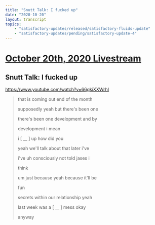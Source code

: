 ```yaml
---
title: "Snutt Talk: I fucked up"
date: "2020-10-20"
layout: transcript
topics:
    - "satisfactory-updates/released/satisfactory-fluids-update"
    - "satisfactory-updates/pending/satisfactory-update-4"
---
```

# [October 20th, 2020 Livestream](../2020-10-20.md)
## Snutt Talk: I fucked up
https://www.youtube.com/watch?v=66gkiXXWrhI
> that is coming out end of the month
> 
> supposedly yeah but there's been one
> 
> there's been one development and by
> 
> development i mean
> 
> i [ __ ] up how did you
> 
> yeah we'll talk about that later i've
> 
> i've uh consciously not told jases i
> 
> think
> 
> um just because yeah because it'll be
> 
> fun
> 
> secrets within our relationship yeah
> 
> last week was a [ __ ] mess okay
> 
> anyway
> 
